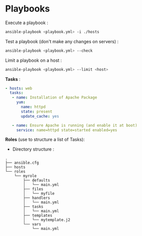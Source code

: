 # Playbooks

Execute a playbook :
```bash
ansible-playbook <playbook.yml> -i ./hosts
```

Test a playbook (don't make any changes on servers) :
```bash
ansible-playbook <playbook.yml> --check
```

Limit a playbook on a host :
```bash
ansible-playbook <playbook.yml> --limit <host>
```

**Tasks** : 
```yml
- hosts: web
  tasks:
   - name: Installation of Apache Package
     yum:
       name: httpd
       state: present
       update_cache: yes

   - name: Ensure Apache is running (and enable it at boot)
     service: name=httpd state=started enabled=yes
```

**Roles** (use to structure a list of Tasks):
- Directory structure :
```tree
.
├── ansible.cfg
├── hosts
└── roles
    └── myrole
        ├── defaults
        │   └── main.yml
        ├── files
        │   └── myfile
        ├── handlers
        │   └── main.yml
        ├── tasks
        │   └── main.yml
        ├── templates
        │   └── mytemplate.j2
        └── vars
            └── main.yml
```
